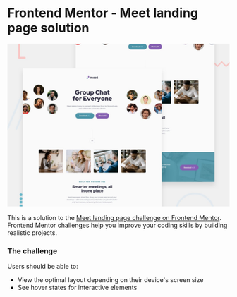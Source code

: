 # Frontend Mentor - Meet landing page solution

![project screenshot](/public/preview.jpg)

This is a solution to the [Meet landing page challenge on Frontend Mentor](https://www.frontendmentor.io/challenges/meet-landing-page-rbTDS6OUR). Frontend Mentor challenges help you improve your coding skills by building realistic projects.

### The challenge

Users should be able to:

- View the optimal layout depending on their device's screen size
- See hover states for interactive elements
